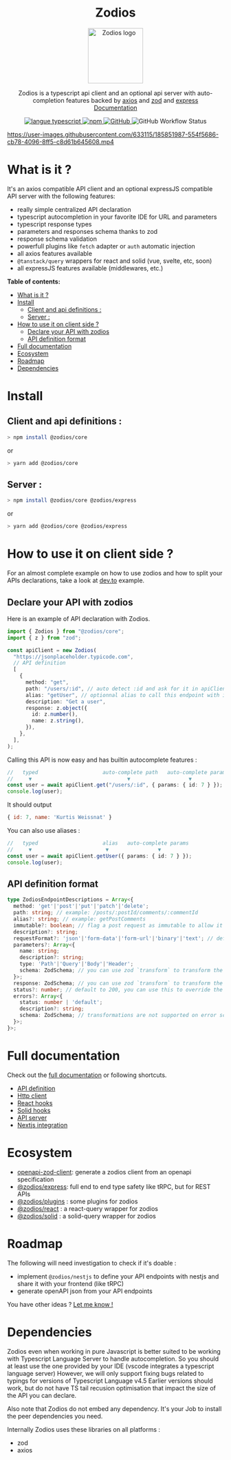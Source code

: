  <h1 align="center">Zodios</h1>
 <p align="center">
   <a href="https://github.com/ecyrbe/zodios">
     <img align="center" src="https://raw.githubusercontent.com/ecyrbe/zodios/main/docs/logo.svg" width="128px" alt="Zodios logo">
   </a>
 </p>
 <p align="center">
    Zodios is a typescript api client and an optional api server with auto-completion features backed by <a href="https://axios-http.com" >axios</a> and <a href="https://github.com/colinhacks/zod">zod</a> and <a href="https://expressjs.com/">express</a>
    <br/>
    <a href="https://www.zodios.org/">Documentation</a>
 </p>
 
 <p align="center">
   <a href="https://www.npmjs.com/package/@zodios/core">
   <img src="https://img.shields.io/npm/v/@zodios/core.svg" alt="langue typescript">
   </a>
   <a href="https://www.npmjs.com/package/@zodios/core">
   <img alt="npm" src="https://img.shields.io/npm/dw/@zodios/core">
   </a>
   <a href="https://github.com/ecyrbe/zodios/blob/main/LICENSE">
    <img alt="GitHub" src="https://img.shields.io/github/license/ecyrbe/zodios">   
   </a>
   <img alt="GitHub Workflow Status" src="https://img.shields.io/github/workflow/status/ecyrbe/zodios/CI">
 </p>

https://user-images.githubusercontent.com/633115/185851987-554f5686-cb78-4096-8ff5-c8d61b645608.mp4

# What is it ?

It's an axios compatible API client and an optional expressJS compatible API server with the following features:  
  
- really simple centralized API declaration
- typescript autocompletion in your favorite IDE for URL and parameters
- typescript response types
- parameters and responses schema thanks to zod
- response schema validation
- powerfull plugins like `fetch` adapter or `auth` automatic injection
- all axios features available
- `@tanstack/query` wrappers for react and solid (vue, svelte, etc, soon)
- all expressJS features available (middlewares, etc.)

  
**Table of contents:**

- [What is it ?](#what-is-it-)
- [Install](#install)
  - [Client and api definitions :](#client-and-api-definitions-)
  - [Server :](#server-)
- [How to use it on client side ?](#how-to-use-it-on-client-side-)
  - [Declare your API with zodios](#declare-your-api-with-zodios)
  - [API definition format](#api-definition-format)
- [Full documentation](#full-documentation)
- [Ecosystem](#ecosystem)
- [Roadmap](#roadmap)
- [Dependencies](#dependencies)

# Install

## Client and api definitions :

```bash
> npm install @zodios/core
```

or

```bash
> yarn add @zodios/core
```

## Server :
  
```bash
> npm install @zodios/core @zodios/express
```

or

```bash
> yarn add @zodios/core @zodios/express
```

# How to use it on client side ?

For an almost complete example on how to use zodios and how to split your APIs declarations, take a look at [dev.to](examples/dev.to/) example.

## Declare your API with zodios

Here is an example of API declaration with Zodios.
  
```typescript
import { Zodios } from "@zodios/core";
import { z } from "zod";

const apiClient = new Zodios(
  "https://jsonplaceholder.typicode.com",
  // API definition
  [
    {
      method: "get",
      path: "/users/:id", // auto detect :id and ask for it in apiClient get params
      alias: "getUser", // optionnal alias to call this endpoint with it
      description: "Get a user",
      response: z.object({
        id: z.number(),
        name: z.string(),
      }),
    },
  ],
);
```

Calling this API is now easy and has builtin autocomplete features :  
  
```typescript
//   typed                     auto-complete path   auto-complete params
//     ▼                               ▼                   ▼
const user = await apiClient.get("/users/:id", { params: { id: 7 } });
console.log(user);
```
  
It should output  
  
```js
{ id: 7, name: 'Kurtis Weissnat' }
```
You can also use aliases :
  
```typescript
//   typed                     alias   auto-complete params
//     ▼                        ▼                ▼
const user = await apiClient.getUser({ params: { id: 7 } });
console.log(user);
```
## API definition format

```typescript
type ZodiosEndpointDescriptions = Array<{
  method: 'get'|'post'|'put'|'patch'|'delete';
  path: string; // example: /posts/:postId/comments/:commentId
  alias?: string; // example: getPostComments
  immutable?: boolean; // flag a post request as immutable to allow it to be cached with react-query
  description?: string;
  requestFormat?: 'json'|'form-data'|'form-url'|'binary'|'text'; // default to json if not set
  parameters?: Array<{
    name: string;
    description?: string;
    type: 'Path'|'Query'|'Body'|'Header';
    schema: ZodSchema; // you can use zod `transform` to transform the value of the parameter before sending it to the server
  }>;
  response: ZodSchema; // you can use zod `transform` to transform the value of the response before returning it
  status?: number; // default to 200, you can use this to override the sucess status code of the response (only usefull for openapi and express)
  errors?: Array<{
    status: number | 'default';
    description?: string;
    schema: ZodSchema; // transformations are not supported on error schemas
  }>;
}>;
```
# Full documentation

Check out the [full documentation](https://www.zodios.org) or following shortcuts.

- [API definition](https://www.zodios.org/docs/category/zodios-api-definition)
- [Http client](https://www.zodios.org/docs/category/zodios-client)
- [React hooks](https://www.zodios.org/docs/client/react)
- [Solid hooks](https://www.zodios.org/docs/client/solid)
- [API server](http://www.zodios.org/docs/category/zodios-server)
- [Nextjs integration](http://www.zodios.org/docs/server/next)

# Ecosystem

- [openapi-zod-client](https://github.com/astahmer/openapi-zod-client): generate a zodios client from an openapi specification
- [@zodios/express](https://github.com/ecyrbe/zodios-express): full end to end type safety like tRPC, but for REST APIs
- [@zodios/plugins](https://github.com/ecyrbe/zodios-plugins) : some plugins for zodios
- [@zodios/react](https://github.com/ecyrbe/zodios-react) : a react-query wrapper for zodios
- [@zodios/solid](https://github.com/ecyrbe/zodios-solid) : a solid-query wrapper for zodios

# Roadmap

The following will need investigation to check if it's doable :
- implement `@zodios/nestjs` to define your API endpoints with nestjs and share it with your frontend (like tRPC)
- generate openAPI json from your API endpoints

You have other ideas ? [Let me know !](https://github.com/ecyrbe/zodios/discussions)
# Dependencies

Zodios even when working in pure Javascript is better suited to be working with Typescript Language Server to handle autocompletion.
So you should at least use the one provided by your IDE (vscode integrates a typescript language server)
However, we will only support fixing bugs related to typings for versions of Typescript Language v4.5
Earlier versions should work, but do not have TS tail recusion optimisation that impact the size of the API you can declare.

Also note that Zodios do not embed any dependency. It's your Job to install the peer dependencies you need.  
  
Internally Zodios uses these libraries on all platforms :
- zod
- axios
